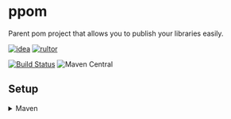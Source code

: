 # ppom
Parent pom project that allows you to publish your libraries easily. 

[![idea](https://www.elegantobjects.org/intellij-idea.svg)](https://www.jetbrains.com/idea/)
[![rultor](https://www.rultor.com/b/yegor256/rultor)](https://www.rultor.com/p/portlek/ppom)

[![Build Status](https://travis-ci.com/portlek/ppom.svg?branch=master)](https://travis-ci.com/portlek/ppom)
![Maven Central](https://img.shields.io/maven-central/v/io.github.portlek/ppom?label=version)

## Setup

<details>
<summary>Maven</summary>

```xml
<parent>
  <groupId>io.github.portlek</groupId>
  <artifactId>ppom</artifactId>
  <version>${version}</version>
</parent>
```
</details>
